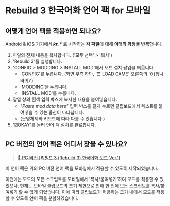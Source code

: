# Rebuild 3 한국어화 언어 팩 for 모바일

## 어떻게 언어 팩을 적용하면 되나요?

Android & iOS 기기에서 ***kr_\**** 로 시작하는 **각 파일**에 대해 **아래의 과정을 반복**합니다.

1. 파일의 전체 내용을 복사합니다. ('모두 선택' > '복사')
2. 'Rebuild 3'를 실행합니다.
3. 'CONFIG > MODDING > INSTALL MOD'에서 모드 설치 팝업을 띄웁니다.
   - 'CONFIG'를 누릅니다. (화면 우측 하단, '☰ LOAD GAME' 오른쪽의 '⚙️(톱니바퀴)')
   - 'MODDING'을 누릅니다.
   - 'INSTALL MOD'를 누릅니다.
4. 팝업 창의 흰색 입력 박스에 복사한 내용을 붙여넣습니다.
   - *"Paste mod data here"* 입력 박스를 길게 누르면 클립보드에서 텍스트를 붙여넣을 수 있는 옵션이 나타납니다.
   - (운영체제와 키보드에 따라 다를 수 있습니다.)
5. '☑️OKAY'를 눌러 언어 팩 설치를 완료합니다.

## PC 버전의 언어 팩은 어디서 찾을 수 있나요?

> [🔗 PC 버전 [리빌드 3 (Rebuild 3) 한국어화 모드 Ver.1]](https://blog.naver.com/tolee2007/220758226253)

이 언어 팩은 위의 PC 버전 언어 팩을 모바일에서 적용할 수 있도록 제작되었습니다.

이전에는 모드의 모든 스크립트를 모바일에서 '복사/붙여넣기'하여 모드를 적용할 수 있었으나,
현재는 모바일 클립보드의 크기 제한으로 인해 한 번에 모든 스크립트를 복사/붙여넣기 할 수 없게 되었습니다.
이에 따라 클립보드가 허용하는 크기 내에서 모드를 적용할 수 있도록 언어 팩을 분할하였습니다.
